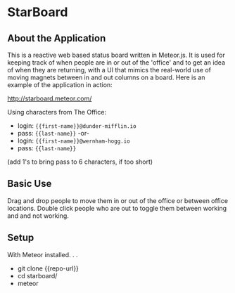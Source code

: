 # StarBoard

## About the Application
This is a reactive web based status board written in Meteor.js. It is used for keeping track of when people are in or out of the 'office' and to get an idea of when they are returning, with a UI that mimics the real-world use of moving magnets between in and out columns on a board.  Here is an example of the application in action:   

http://starboard.meteor.com/

Using characters from The Office:
* login: `{{first-name}}@dunder-mifflin.io`
* pass: `{{last-name}}`
-or-
* login: `{{first-name}}@wernham-hogg.io`
* pass: `{{last-name}}`


(add 1's to bring pass to 6 characters, if too short)

## Basic Use
Drag and drop people to move them in or out of the office or between office locations. 
Double click people who are out to toggle them between working and and not working.    
  


## Setup
With Meteor installed. . .
* git clone {{repo-url}}
* cd starboard/
* meteor

